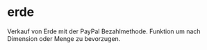 # erde

Verkauf von Erde mit der PayPal Bezahlmethode. Funktion um nach Dimension oder Menge zu bevorzugen.
